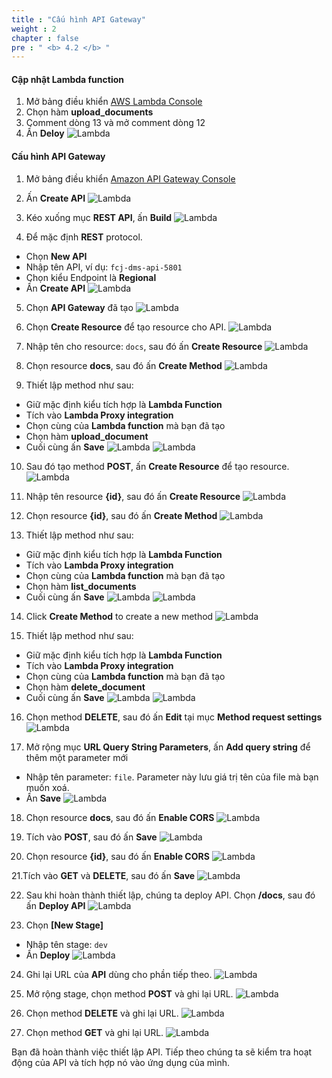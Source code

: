 ```yaml
---
title : "Cấu hình API Gateway"
weight : 2
chapter : false
pre : " <b> 4.2 </b> "
---
```


#### Cập nhật Lambda function

1. Mở bảng điều khiển [AWS Lambda Console](https://console.aws.amazon.com/lambda)
2. Chọn hàm **upload_documents**
3. Comment dòng 13 và mở comment dòng 12
4. Ấn **Deloy**
![Lambda](images/4.frontendintergrationwithapigateway/016-frontendintergrationwithapigateway.png)


#### Cấu hình API Gateway
1. Mở bảng điều khiển [Amazon API Gateway Console]()
2. Ấn **Create API**
![Lambda](images/4.frontendintergrationwithapigateway/017-frontendintergrationwithapigateway.png)

3. Kéo xuống mục **REST API**, ấn **Build**
![Lambda](images/4.frontendintergrationwithapigateway/018-frontendintergrationwithapigateway.png)

4. Để mặc định **REST** protocol.
 + Chọn **New API**
 + Nhập tên API, ví dụ: `fcj-dms-api-5801`
 + Chọn kiểu Endpoint là **Regional**
 + Ấn **Create API**
![Lambda](images/4.frontendintergrationwithapigateway/019-frontendintergrationwithapigateway.png)

5. Chọn **API Gateway** đã tạo
![Lambda](images/4.frontendintergrationwithapigateway/019-frontendintergrationwithapigateway.png)

6. Chọn **Create Resource** để tạo resource cho API.
![Lambda](images/4.frontendintergrationwithapigateway/021-frontendintergrationwithapigateway.png)

7. Nhập tên cho resource: `docs`, sau đó ấn **Create Resource**
![Lambda](images/4.frontendintergrationwithapigateway/022-frontendintergrationwithapigateway.png)

8. Chọn resource **docs**, sau đó ấn **Create Method**
![Lambda](images/4.frontendintergrationwithapigateway/023-frontendintergrationwithapigateway.png)

9. Thiết lập method như sau:
 + Giữ mặc định kiểu tích hợp là **Lambda Function**
 + Tích vào **Lambda Proxy integration**
 + Chọn cùng của **Lambda function** mà bạn đã tạo
 + Chọn hàm **upload_document** 
 + Cuối cùng ấn **Save**
![Lambda](images/4.frontendintergrationwithapigateway/024-frontendintergrationwithapigateway.png)
![Lambda](images/4.frontendintergrationwithapigateway/025-frontendintergrationwithapigateway.png)

10. Sau đó tạo method **POST**, ấn **Create Resource** để tạo resource.
![Lambda](images/4.frontendintergrationwithapigateway/026-frontendintergrationwithapigateway.png)

11. Nhập tên resource **{id}**, sau đó ấn **Create Resource**
![Lambda](images/4.frontendintergrationwithapigateway/027-frontendintergrationwithapigateway.png)

12. Chọn resource **{id}**, sau đó ấn **Create Method**
![Lambda](images/4.frontendintergrationwithapigateway/028-frontendintergrationwithapigateway.png)

13. Thiết lập method như sau:
 + Giữ mặc định kiểu tích hợp là **Lambda Function**
 + Tích vào **Lambda Proxy integration**
 + Chọn cùng của **Lambda function** mà bạn đã tạo
 + Chọn hàm **list_documents** 
 + Cuối cùng ấn **Save**
![Lambda](images/4.frontendintergrationwithapigateway/029-frontendintergrationwithapigateway.png)
![Lambda](images/4.frontendintergrationwithapigateway/030-frontendintergrationwithapigateway.png)

14. Click **Create Method** to create a new method
![Lambda](images/4.frontendintergrationwithapigateway/031-frontendintergrationwithapigateway.png)

15. Thiết lập method như sau:
 + Giữ mặc định kiểu tích hợp là **Lambda Function**
 + Tích vào **Lambda Proxy integration**
 + Chọn cùng của **Lambda function** mà bạn đã tạo
 + Chọn hàm **delete_document** 
 + Cuối cùng ấn **Save**
![Lambda](images/4.frontendintergrationwithapigateway/032-frontendintergrationwithapigateway.png)
![Lambda](images/4.frontendintergrationwithapigateway/033-frontendintergrationwithapigateway.png)

16. Chọn method **DELETE**, sau đó ấn **Edit** tại mục **Method request settings**
![Lambda](images/4.frontendintergrationwithapigateway/034-frontendintergrationwithapigateway.png)

17. Mở rộng mục **URL Query String Parameters**, ấn **Add query string** để thêm một parameter mới
 + Nhập tên parameter: `file`. Parameter này lưu giá trị tên của file mà bạn muốn xoá.
 + Ấn **Save**
![Lambda](images/4.frontendintergrationwithapigateway/035-frontendintergrationwithapigateway.png)

18. Chọn resource **docs**, sau đó ấn **Enable CORS**
![Lambda](images/4.frontendintergrationwithapigateway/036-frontendintergrationwithapigateway.png)

19. Tích vào **POST**, sau đó ấn **Save**
![Lambda](images/4.frontendintergrationwithapigateway/037-frontendintergrationwithapigateway.png)

20. Chọn resource **{id}**, sau đó ấn **Enable CORS**
![Lambda](images/4.frontendintergrationwithapigateway/038-frontendintergrationwithapigateway.png)

21.Tích vào **GET** và **DELETE**, sau đó ấn **Save**
![Lambda](images/4.frontendintergrationwithapigateway/039-frontendintergrationwithapigateway.png)

22. Sau khi hoàn thành thiết lập, chúng ta deploy API. Chọn **/docs**, sau đó ấn **Deploy API**
![Lambda](images/4.frontendintergrationwithapigateway/040-frontendintergrationwithapigateway.png)

23. Chọn **[New Stage]**
 + Nhập tên stage: `dev`
 + Ấn **Deploy**
![Lambda](images/4.frontendintergrationwithapigateway/041-frontendintergrationwithapigateway.png)

24. Ghi lại URL của **API** dùng cho phần tiếp theo.
![Lambda](images/4.frontendintergrationwithapigateway/042-frontendintergrationwithapigateway.png)

25. Mở rộng stage, chọn method **POST** và ghi lại URL.
![Lambda](images/4.frontendintergrationwithapigateway/043-frontendintergrationwithapigateway.png)

26. Chọn method **DELETE** và ghi lại URL.
![Lambda](images/4.frontendintergrationwithapigateway/044-frontendintergrationwithapigateway.png)

27. Chọn method **GET** và ghi lại URL.
![Lambda](images/4.frontendintergrationwithapigateway/045-frontendintergrationwithapigateway.png)

Bạn đã hoàn thành việc thiết lập API. Tiếp theo chúng ta sẽ kiểm tra hoạt động của API và tích hợp nó vào ứng dụng của mình.



